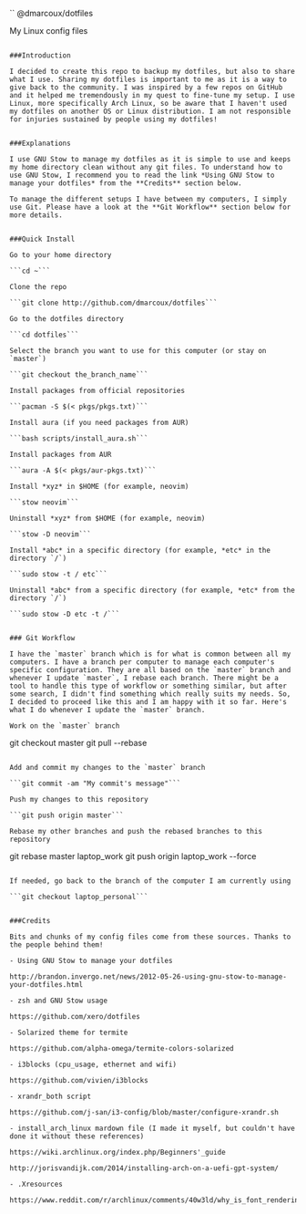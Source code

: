 ``
@dmarcoux/dotfiles

My Linux config files
```

###Introduction

I decided to create this repo to backup my dotfiles, but also to share what I use. Sharing my dotfiles is important to me as it is a way to give back to the community. I was inspired by a few repos on GitHub and it helped me tremendously in my quest to fine-tune my setup. I use Linux, more specifically Arch Linux, so be aware that I haven't used my dotfiles on another OS or Linux distribution. I am not responsible for injuries sustained by people using my dotfiles!


###Explanations

I use GNU Stow to manage my dotfiles as it is simple to use and keeps my home directory clean without any git files. To understand how to use GNU Stow, I recommend you to read the link *Using GNU Stow to manage your dotfiles* from the **Credits** section below.

To manage the different setups I have between my computers, I simply use Git. Please have a look at the **Git Workflow** section below for more details.


###Quick Install

Go to your home directory

```cd ~```

Clone the repo

```git clone http://github.com/dmarcoux/dotfiles```

Go to the dotfiles directory

```cd dotfiles```

Select the branch you want to use for this computer (or stay on `master`)

```git checkout the_branch_name```

Install packages from official repositories

```pacman -S $(< pkgs/pkgs.txt)```

Install aura (if you need packages from AUR)

```bash scripts/install_aura.sh```

Install packages from AUR

```aura -A $(< pkgs/aur-pkgs.txt)```

Install *xyz* in $HOME (for example, neovim)

```stow neovim```

Uninstall *xyz* from $HOME (for example, neovim)

```stow -D neovim```

Install *abc* in a specific directory (for example, *etc* in the directory `/`)

```sudo stow -t / etc```

Uninstall *abc* from a specific directory (for example, *etc* from the directory `/`)

```sudo stow -D etc -t /```


### Git Workflow

I have the `master` branch which is for what is common between all my computers. I have a branch per computer to manage each computer's specific configuration. They are all based on the `master` branch and whenever I update `master`, I rebase each branch. There might be a tool to handle this type of workflow or something similar, but after some search, I didn't find something which really suits my needs. So, I decided to proceed like this and I am happy with it so far. Here's what I do whenever I update the `master` branch.

Work on the `master` branch

```
git checkout master
git pull --rebase
```

Add and commit my changes to the `master` branch

```git commit -am "My commit's message"```

Push my changes to this repository

```git push origin master```

Rebase my other branches and push the rebased branches to this repository

```
git rebase master laptop_work
git push origin laptop_work --force
```

If needed, go back to the branch of the computer I am currently using

```git checkout laptop_personal```


###Credits

Bits and chunks of my config files come from these sources. Thanks to the people behind them!

- Using GNU Stow to manage your dotfiles

http://brandon.invergo.net/news/2012-05-26-using-gnu-stow-to-manage-your-dotfiles.html

- zsh and GNU Stow usage

https://github.com/xero/dotfiles

- Solarized theme for termite

https://github.com/alpha-omega/termite-colors-solarized

- i3blocks (cpu_usage, ethernet and wifi)

https://github.com/vivien/i3blocks

- xrandr_both script

https://github.com/j-san/i3-config/blob/master/configure-xrandr.sh

- install_arch_linux mardown file (I made it myself, but couldn't have done it without these references)

https://wiki.archlinux.org/index.php/Beginners'_guide

http://jorisvandijk.com/2014/installing-arch-on-a-uefi-gpt-system/

- .Xresources

https://www.reddit.com/r/archlinux/comments/40w3ld/why_is_font_rendering_so_crap_by_default/cyxlida

